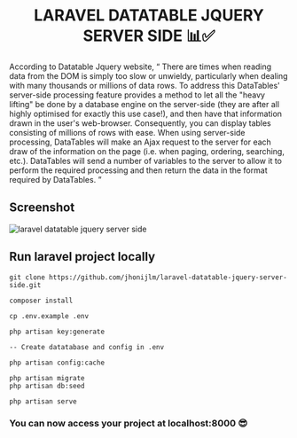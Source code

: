 <h1 align="center">LARAVEL DATATABLE JQUERY SERVER SIDE 📊✅</h1>


<p>According to Datatable Jquery website,
  <q
  cite="https://datatables.net/manual/server-side">
There are times when reading data from the DOM is simply too slow or unwieldy, particularly when dealing with many thousands or millions of data rows. To address this DataTables' server-side processing feature provides a method to let all the "heavy lifting" be done by a database engine on the server-side (they are after all highly optimised for exactly this use case!), and then have that information drawn in the user's web-browser. Consequently, you can display tables consisting of millions of rows with ease. When using server-side processing, DataTables will make an Ajax request to the server for each draw of the information on the page (i.e. when paging, ordering, searching, etc.). DataTables will send a number of variables to the server to allow it to perform the required processing and then return the data in the format required by DataTables.
  </q>
</p>

## Screenshot
![laravel datatable jquery server side](https://user-images.githubusercontent.com/29264001/159136861-65096b66-2165-498d-b7a7-fd7126ad8f66.png)

## Run laravel project locally
~~~
git clone https://github.com/jhonijlm/laravel-datatable-jquery-server-side.git

composer install

cp .env.example .env

php artisan key:generate

-- Create datatabase and config in .env

php artisan config:cache

php artisan migrate
php artisan db:seed

php artisan serve
~~~

### You can now access your project at localhost:8000 😎
